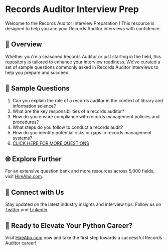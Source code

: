 # Records Auditor Interview Prep

Welcome to the Records Auditor Interview Preparation ! This resource is designed to help you ace your Records Auditor interviews with confidence.

## 🚀 Overview

Whether you're a seasoned Records Auditor or just starting in the field, this repository is tailored to enhance your interview readiness. We've curated a set of sample questions commonly asked in Records Auditor interviews to help you prepare and succeed.

## 📝 Sample Questions

1. Can you explain the role of a records auditor in the context of library and information science?
2. What are the key responsibilities of a records auditor?
3. How do you ensure compliance with records management policies and procedures?
4. What steps do you follow to conduct a records audit?
5. How do you identify potential risks or gaps in records management systems?
6. [CLICK HERE FOR MORE QUESTIONS](https://hireabo.com/job/18_3_25/Records%20Auditor)

## 🌐 Explore Further

For an extensive question bank and more resources across 5,000 fields, visit [HireAbo.com](https://www.hireabo.com).

## 📱 Connect with Us

Stay updated on the latest industry insights and interview tips. Follow us on [Twitter](https://twitter.com/hireabo) and [LinkedIn](https://www.linkedin.com/in/hire-abo-3609972a8/).

## 🚀 Ready to Elevate Your Python Career?

Visit [HireAbo.com](https://www.hireabo.com) now and take the first step towards a successful Records Auditor career!